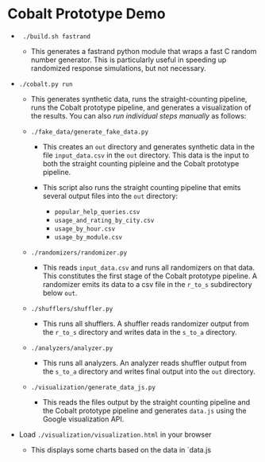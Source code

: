 # Cobalt Prototype Demo

* ` ./build.sh fastrand`
  * This generates a fastrand python module that wraps a fast C random
    number generator. This is particularly useful in speeding up randomized
    response simulations, but not necessary.

* `./cobalt.py run`
  * This generates synthetic data, runs the straight-counting pipeline, runs the
  Cobalt prototype pipeline, and generates a visualization of the results. You
  can also *run individual steps manually* as follows:

  * `./fake_data/generate_fake_data.py`

    * This creates an `out` directory and generates synthetic data in the file
  `input_data.csv` in the `out` directory. This data is the input to both the
  straight counting pipleine and the Cobalt prototype pipeline.

    * This script also runs the straight counting pipeline that emits several
  output files into the `out` directory:
      * `popular_help_queries.csv`
      * `usage_and_rating_by_city.csv`
      * `usage_by_hour.csv`
      * `usage_by_module.csv`

  * `./randomizers/randomizer.py`
    * This reads `input_data.csv` and runs all randomizers on that data. This
    constitutes the first stage of the Cobalt prototype pipeline. A randomizer
    emits its data to a csv file in the `r_to_s` subdirectory below `out`.

  * `./shufflers/shuffler.py`
    * This runs all shufflers. A shuffler reads randomizer output from
    the `r_to_s` directory and writes data in the `s_to_a` directory.

  * `./analyzers/analyzer.py`
    * This runs all analyzers. An analyzer reads shuffler output from
    the `s_to_a` directory and writes final output into the `out` directory.

  * `./visualization/generate_data_js.py`
    * This reads the files output by the straight counting pipeline and the
      Cobalt prototype pipeline and generates `data.js` using the Google
      visualization API.

* Load `./visualization/visualization.html` in your browser
  * This displays some charts based on the data in `data.js
